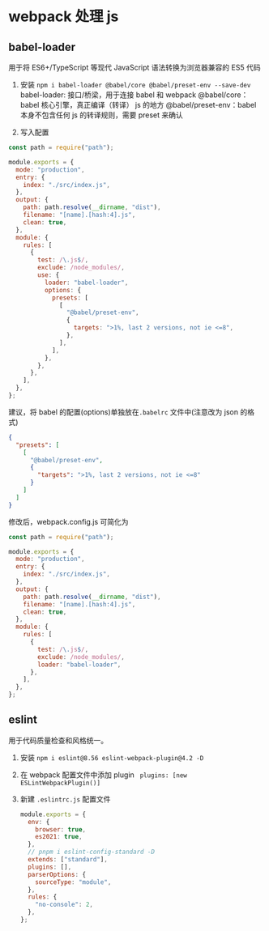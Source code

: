 # webpack 处理 js

## babel-loader

用于将 ES6+/TypeScript 等现代 JavaScript 语法转换为浏览器兼容的 ES5 代码

1. 安装
   `npm i babel-loader @babel/core @babel/preset-env --save-dev`
   babel-loader: 接口/桥梁，用于连接 babel 和 webpack
   @babel/core：babel 核心引擎，真正编译（转译） js 的地方
   @babel/preset-env：babel 本身不包含任何 js 的转译规则，需要 preset 来确认

2. 写入配置

```javascript
const path = require("path");

module.exports = {
  mode: "production",
  entry: {
    index: "./src/index.js",
  },
  output: {
    path: path.resolve(__dirname, "dist"),
    filename: "[name].[hash:4].js",
    clean: true,
  },
  module: {
    rules: [
      {
        test: /\.js$/,
        exclude: /node_modules/,
        use: {
          loader: "babel-loader",
          options: {
            presets: [
              [
                "@babel/preset-env",
                {
                  targets: ">1%, last 2 versions, not ie <=8",
                },
              ],
            ],
          },
        },
      },
    ],
  },
};
```

建议，将 babel 的配置(options)单独放在`.babelrc` 文件中(注意改为 json 的格式)

```json
{
  "presets": [
    [
      "@babel/preset-env",
      {
        "targets": ">1%, last 2 versions, not ie <=8"
      }
    ]
  ]
}
```

修改后，webpack.config.js 可简化为

```javascript
const path = require("path");

module.exports = {
  mode: "production",
  entry: {
    index: "./src/index.js",
  },
  output: {
    path: path.resolve(__dirname, "dist"),
    filename: "[name].[hash:4].js",
    clean: true,
  },
  module: {
    rules: [
      {
        test: /\.js$/,
        exclude: /node_modules/,
        loader: "babel-loader",
      },
    ],
  },
};
```

## eslint

用于代码质量检查和风格统一。

1. 安装
   `npm i eslint@8.56 eslint-webpack-plugin@4.2 -D`

2. 在 webpack 配置文件中添加 plugin
   ` plugins: [new ESLintWebpackPlugin()]`

3. 新建 `.eslintrc.js` 配置文件
   ```javascript
   module.exports = {
     env: {
       browser: true,
       es2021: true,
     },
     // pnpm i eslint-config-standard -D
     extends: ["standard"],
     plugins: [],
     parserOptions: {
       sourceType: "module",
     },
     rules: {
       "no-console": 2,
     },
   };
   ```
